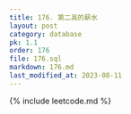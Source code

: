 ```yaml
---
title: 176. 第二高的薪水
layout: post
category: database
pk: 1.1
order: 176
file: 176.sql
markdown: 176.md
last_modified_at: 2023-08-11
---
```


{% include leetcode.md %}